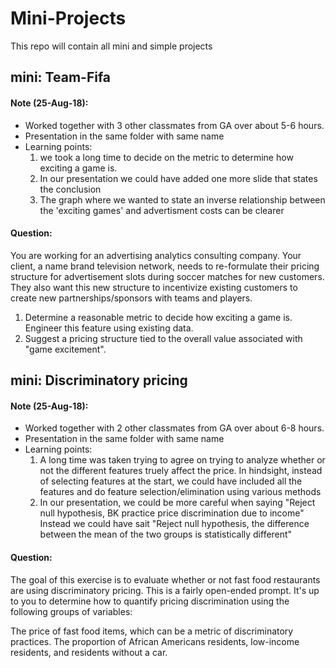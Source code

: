 # Mini-Projects
This repo will contain all mini and simple projects 


## mini: Team-Fifa 
#### Note (25-Aug-18): 
- Worked together with 3 other classmates from GA over about 5-6 hours. 
- Presentation in the same folder with same name
- Learning points: 
  1) we took a long time to decide on the metric to determine how exciting a game is. 
  2) In our presentation we could have added one more slide that states the conclusion 
  3) The graph where we wanted to state an inverse relationship between the 'exciting games' and advertisment costs can be clearer 

#### Question: 
You are working for an advertising analytics consulting company. Your client, a name brand television network, needs to re-formulate their pricing structure for advertisement slots during soccer matches for new customers. They also want this new structure to incentivize existing customers to create new partnerships/sponsors with teams and players.

1) Determine a reasonable metric to decide how exciting a game is. Engineer this feature using existing data.
2) Suggest a pricing structure tied to the overall value associated with "game excitement".



## mini: Discriminatory pricing 
#### Note (25-Aug-18): 
- Worked together with 2 other classmates from GA over about 6-8 hours. 
- Presentation in the same folder with same name
- Learning points: 
  1) A long time was taken trying to agree on trying to analyze whether or not the different features truely affect the price. In hindsight, instead of selecting features at the start, we could have included all the features and do feature selection/elimination using various methods 
  2) In our presentation, we could be more careful when saying "Reject null hypothesis, BK practice price discrimination due to income" Instead we could have sait "Reject null hypothesis, the difference between the mean of the two groups is statistically different"

#### Question: 
The goal of this exercise is to evaluate whether or not fast food restaurants are using discriminatory pricing. This is a fairly open-ended prompt. It's up to you to determine how to quantify pricing discrimination using the following groups of variables:

The price of fast food items, which can be a metric of discriminatory practices.
The proportion of African Americans residents, low-income residents, and residents without a car.


